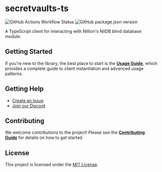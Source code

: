 # secretvaults-ts

![GitHub Actions Workflow Status](https://img.shields.io/github/actions/workflow/status/NillionNetwork/secretvaults-ts/.github%2Fworkflows%2Fci.yaml)
![GitHub package.json version](https://img.shields.io/github/package-json/v/NillionNetwork/secretvaults-ts)

A TypeScript client for interacting with Nillion's NilDB blind database module.

## Getting Started

If you're new to the library, the best place to start is the **[Usage Guide](./DOCUMENTATION.md)**, which provides a complete guide to client instantiation and advanced usage patterns.

## Getting Help

- [Create an Issue](https://github.com/NillionNetwork/secretvaults-ts/issues/new/choose)
- [Join our Discord](https://discord.com/invite/nillionnetwork)

## Contributing

We welcome contributions to the project! Please see the **[Contributing Guide](./CONTRIBUTING.md)** for details on how to get started.

## License

This project is licensed under the [MIT License](./LICENSE).
